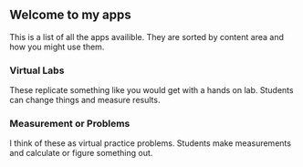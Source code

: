 ## Welcome to my apps

This is a list of all the apps availible. They are sorted by content area and how you might use them. 

### Virtual Labs
These replicate something like you would get with a hands on lab. Students can change things and measure results. 

### Measurement or Problems
I think of these as virtual practice problems. Students make measurements and calculate or figure something out. 


